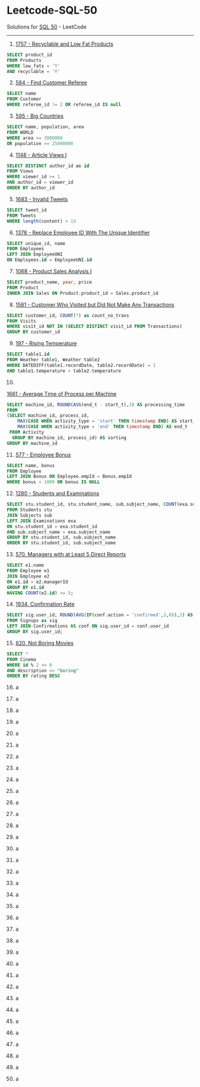 # Leetcode-SQL-50
Solutions for [SQL 50](https://leetcode.com/studyplan/top-sql-50/) - LeetCode 

---
1. [1757 - Recyclable and Low Fat Products](https://leetcode.com/problems/recyclable-and-low-fat-products/)
```sql
SELECT product_id
FROM Products
WHERE low_fats = 'Y'
AND recyclable = 'Y'
```

2. [584 - Find Customer Referee](https://leetcode.com/problems/find-customer-referee)
```sql
SELECT name 
FROM Customer 
WHERE referee_id != 2 OR referee_id IS null
```

3. [595 - Big Countries](https://leetcode.com/problems/big-countries/)
```sql
SELECT name, population, area
FROM WORLD
WHERE area >= 3000000
OR population >= 25000000
```

4. [1148 - Article Views I](https://leetcode.com/problems/article-views-i)
```sql
SELECT DISTINCT author_id as id
FROM Views
WHERE viewer_id >= 1
AND author_id = viewer_id
ORDER BY author_id
```
5. [1683 - Invalid Tweets](https://leetcode.com/problems/invalid-tweets/)
```sql
SELECT tweet_id
FROM Tweets
WHERE length(content) > 15
```
6. [1378 - Replace Employee ID With The Unique Identifier](https://leetcode.com/problems/replace-employee-id-with-the-unique-identifier)
```sql
SELECT unique_id, name
FROM Employees
LEFT JOIN EmployeeUNI 
ON Employees.id = EmployeeUNI.id
```
7. [1068 - Product Sales Analysis I](https://leetcode.com/problems/product-sales-analysis-i/)
```sql
SELECT product_name, year, price
FROM Product
INNER JOIN Sales ON Product.product_id = Sales.product_id
```
8. [1581 - Customer Who Visited but Did Not Make Any Transactions](https://leetcode.com/problems/customer-who-visited-but-did-not-make-any-transactions/)
```sql
SELECT customer_id, COUNT(*) as count_no_trans
FROM Visits 
WHERE visit_id NOT IN (SELECT DISTINCT visit_id FROM Transactions)
GROUP BY customer_id
```
9. [197 - Rising Temperature](https://leetcode.com/problems/rising-temperature/) 
```sql
SELECT table1.id
FROM Weather table1, Weather table2
WHERE DATEDIFF(table1.recordDate, table2.recordDate) = 1
AND table1.temperature > table2.temperature
```
10. 
[1661 - Average Time of Process per Machine](https://leetcode.com/problems/average-time-of-process-per-machine/)
```sql
SELECT machine_id, ROUND(AVG(end_t - start_t),3) AS processing_time
FROM
(SELECT machine_id, process_id, 
    MAX(CASE WHEN activity_type = 'start' THEN timestamp END) AS start_t,
    MAX(CASE WHEN activity_type = 'end' THEN timestamp END) AS end_t
 FROM Activity 
  GROUP BY machine_id, process_id) AS sorting
GROUP BY machine_id
```
11. [577 - Employee Bonus](https://leetcode.com/problems/employee-bonus/solutions/)
```sql
SELECT name, bonus
FROM Employee
LEFT JOIN Bonus ON Employee.empId = Bonus.empId
WHERE bonus < 1000 OR bonus IS NULL
```
12. [1280 - Students and Examinations](https://leetcode.com/problems/students-and-examinations/)
```sql
SELECT stu.student_id, stu.student_name, sub.subject_name, COUNT(exa.subject_name) AS attended_exams
FROM Students stu
JOIN Subjects sub
LEFT JOIN Examinations exa
ON stu.student_id = exa.student_id
AND sub.subject_name = exa.subject_name
GROUP BY stu.student_id, sub.subject_name
ORDER BY stu.student_id, sub.subject_name
```
13. [570. Managers with at Least 5 Direct Reports](https://leetcode.com/problems/managers-with-at-least-5-direct-reports)
```sql
SELECT e1.name
FROM Employee e1
JOIN Employee e2
ON e1.id = e2.managerId
GROUP BY e1.id
HAVING COUNT(e2.id) >= 5;
```
14. [1934. Confirmation Rate](https://leetcode.com/problems/confirmation-rate/)
```sql
SELECT sig.user_id, ROUND(AVG(IF(conf.action = 'confirmed',1,0)),2) AS confirmation_rate
FROM Signups as sig
LEFT JOIN Confirmations AS conf ON sig.user_id = conf.user_id
GROUP BY sig.user_id;
```
15. [620. Not Boring Movies](https://leetcode.com/problems/not-boring-movies)
```sql
SELECT *
FROM Cinema
WHERE id % 2 <> 0 
AND description <> "boring"
ORDER BY rating DESC
```
16. a

17. a
18. a
19. a
20. a
21. a

22. a
23. a
24. a
25. a
26. a

27. a
28. a
29. a
30. a

31. a
32. a
33. a
34. a

35. a
36. a
37. a
38. a
39. a

40. a
41. a
42. a
43. a

44. a
45. a
46. a
47. a
48. a

49. a

50. a
